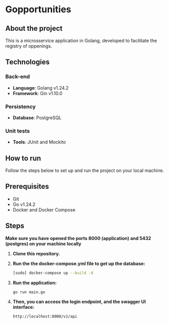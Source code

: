 # Gopportunities

## About the project

This is a microsservice application in Golang, developed to facilitate the registry of oppenings.

## Technologies

### Back-end
- **Language**: Golang v1.24.2
- **Framework**: Gin v1.10.0

### Persistency
- **Database**: PostgreSQL

### Unit tests
- **Tools**: JUnit and Mockito

## How to run
Follow the steps below to set up and run the project on your local machine.

## Prerequisites
- Git
- Go v1.24.2
- Docker and Docker Compose

## Steps
**Make sure you have opened the ports 8000 (application) and 5432 (postgres) on your machine locally**

1. **Clone this repository.**

2. **Run the the docker-compose.yml file to get up the database:**
    ```bash
    [sudo] docker-compose up --build -d

3. **Run the application:**
    ```bash
    go run main.go

4. **Then, you can access the login endpoint, and the swagger UI interface:**
    ```bash
    http://localhost:8000/v1/api
